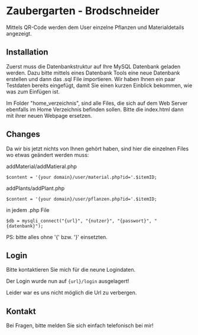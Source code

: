 # Zaubergarten - Brodschneider

Mittels QR-Code werden dem User einzelne Pflanzen und Materialdetails angezeigt.

## Installation

Zuerst muss die Datenbankstruktur auf Ihre MySQL Datenbank geladen werden. Dazu bitte mittels eines Datenbank Tools eine neue Datenbank erstellen und dann das .sql File importieren. Wir haben Ihnen ein paar Testdaten bereits eingefügt, damit Sie einen kurzen Einblick bekommen, wie was zum Einfügen ist.

Im Folder "home_verzeichnis", sind alle Files, die sich auf dem Web Server ebenfalls im Home Verzeichnis befinden sollen. Bitte die index.html dann mit ihrer neuen Webpage ersetzen. 

## Changes
Da wir bis jetzt nichts von Ihnen gehört haben, sind hier die einzelnen Files wo etwas geändert werden muss:

addMaterial/addMatieral.php

```
$content = '{your domain}/user/material.php?id='.$itemID;
```
addPlants/addPlant.php

```
$content = '{your domain}/user/pflanzen.php?id='.$itemID;
```
in jedem .php File
```
$db = mysqli_connect("{url}", "{nutzer}", "{passwort}", "{datenbank}");
```
PS: bitte alles ohne '{' bzw. '}' einsetzten.
## Login
Bitte kontaktieren Sie mich für die neune Logindaten.

Der Login wurde nun auf ```{url}/login``` ausgelagert!


Leider war es uns nicht möglich die Url zu verbergen.
## Kontakt
Bei Fragen, bitte melden Sie sich einfach telefonisch bei mir!

